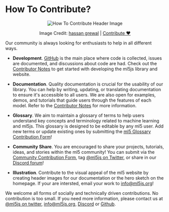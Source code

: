 # How To Contribute?

<center>
  <img class="header-img" src="assets/header-how-to-contribute.png" alt="How To Contribute Header Image" >
  <p class="img-credit"> Image Credit: <a href="https://thenounproject.com/creator/hassan2959/" target="_blank" title="hassan grewal">hassan grewal</a> | <a href='mailto:info@ml5js.org'>Contribute ♥️</a> </p>
</center>

Our community is always looking for enthusiasts to help in all different ways.

- **Development**. [GitHub](https://github.com/ml5js/ml5-library) is the main place where code is collected, issues are documented, and discussions about code are had. Check out the [Contributor Notes](/contributing/develop-contributor-notes.md) to get started with developing the ml5js library and website.

- **Documentation**. Quality documentation is crucial for the usability of our library. You can help by writing, updating, or translating documentation to ensure it's accessible to all users. We are also open for examples, demos, and tutorials that guide users through the features of each model. Refer to the [Contributor Notes](/contributing/documentation-contributor-notes.md) for more information.

- **Glossary**. We aim to maintain a glossary of terms to help users understand key concepts and terminology related to machine learning and ml5js. This glossary is designed to be editable by any ml5 user. Add new terms or update existing ones by submitting the [ml5 Glossary Contribution Form](https://docs.google.com/forms/d/e/1FAIpQLSdPz0ICzTSVdLAteIKwJ-zFzX6dX5l3dOpjWGzm6LIZutKvlA/viewform)!

- **Community Share**. You are encouraged to share your projects, tutorials, ideas, and stories within the ml5 community! You can submit via the [Community Contribution Form](https://docs.google.com/forms/d/e/1FAIpQLSdPz0ICzTSVdLAteIKwJ-zFzX6dX5l3dOpjWGzm6LIZutKvlA/viewform), tag [@ml5js on Twitter](https://twitter.com/ml5js?lang=en), or share in our [Discord forum](https://discord.gg/sUtHWmgg)!

- **Illustration**. Contribute to the visual appeal of the ml5 website by creating header images for our documentation or the hero sketch on the homepage. If your are intersted, email your work to <a href="mailto:info@ml5js.org">info@ml5js.org</a>!

We welcome all forms of socially and technically driven contributions. No contribution is too small. If you need more information, please contact us at [@ml5js on twitter](https://twitter.com/ml5js), <a href="mailto:info@ml5js.org">info@ml5js.org</a>, [Discord](https://discord.gg/sUtHWmgg) or [Github](https://github.com/ml5js/ml5-library/issues).
